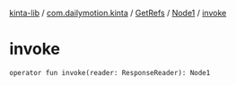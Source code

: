 [kinta-lib](../../../index.md) / [com.dailymotion.kinta](../../index.md) / [GetRefs](../index.md) / [Node1](index.md) / [invoke](./invoke.md)

# invoke

`operator fun invoke(reader: ResponseReader): Node1`